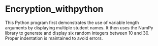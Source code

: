 # Encryption_withpython
This Python program first demonstrates the use of variable length arguments by displaying multiple student names. It then uses the NumPy library to generate and display six random integers between 10 and 30. Proper indentation is maintained to avoid errors.

